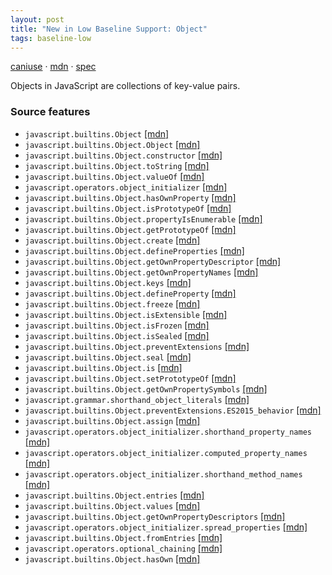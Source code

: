 ```yaml
---
layout: post
title: "New in Low Baseline Support: Object"
tags: baseline-low
---
```


[caniuse](https://caniuse.com/?search=object-object) · [mdn](https://developer.mozilla.org/en-US/search?q=Object) · [spec](https://tc39.es/ecma262/multipage/fundamental-objects.html#sec-object-objects)

Objects in JavaScript are collections of key-value pairs.

### Source features

- ``javascript.builtins.Object`` [[mdn]](https://developer.mozilla.org/en-US/search?q=javascript.builtins.Object)
- ``javascript.builtins.Object.Object`` [[mdn]](https://developer.mozilla.org/en-US/search?q=javascript.builtins.Object.Object)
- ``javascript.builtins.Object.constructor`` [[mdn]](https://developer.mozilla.org/en-US/search?q=javascript.builtins.Object.constructor)
- ``javascript.builtins.Object.toString`` [[mdn]](https://developer.mozilla.org/en-US/search?q=javascript.builtins.Object.toString)
- ``javascript.builtins.Object.valueOf`` [[mdn]](https://developer.mozilla.org/en-US/search?q=javascript.builtins.Object.valueOf)
- ``javascript.operators.object_initializer`` [[mdn]](https://developer.mozilla.org/en-US/search?q=javascript.operators.object_initializer)
- ``javascript.builtins.Object.hasOwnProperty`` [[mdn]](https://developer.mozilla.org/en-US/search?q=javascript.builtins.Object.hasOwnProperty)
- ``javascript.builtins.Object.isPrototypeOf`` [[mdn]](https://developer.mozilla.org/en-US/search?q=javascript.builtins.Object.isPrototypeOf)
- ``javascript.builtins.Object.propertyIsEnumerable`` [[mdn]](https://developer.mozilla.org/en-US/search?q=javascript.builtins.Object.propertyIsEnumerable)
- ``javascript.builtins.Object.getPrototypeOf`` [[mdn]](https://developer.mozilla.org/en-US/search?q=javascript.builtins.Object.getPrototypeOf)
- ``javascript.builtins.Object.create`` [[mdn]](https://developer.mozilla.org/en-US/search?q=javascript.builtins.Object.create)
- ``javascript.builtins.Object.defineProperties`` [[mdn]](https://developer.mozilla.org/en-US/search?q=javascript.builtins.Object.defineProperties)
- ``javascript.builtins.Object.getOwnPropertyDescriptor`` [[mdn]](https://developer.mozilla.org/en-US/search?q=javascript.builtins.Object.getOwnPropertyDescriptor)
- ``javascript.builtins.Object.getOwnPropertyNames`` [[mdn]](https://developer.mozilla.org/en-US/search?q=javascript.builtins.Object.getOwnPropertyNames)
- ``javascript.builtins.Object.keys`` [[mdn]](https://developer.mozilla.org/en-US/search?q=javascript.builtins.Object.keys)
- ``javascript.builtins.Object.defineProperty`` [[mdn]](https://developer.mozilla.org/en-US/search?q=javascript.builtins.Object.defineProperty)
- ``javascript.builtins.Object.freeze`` [[mdn]](https://developer.mozilla.org/en-US/search?q=javascript.builtins.Object.freeze)
- ``javascript.builtins.Object.isExtensible`` [[mdn]](https://developer.mozilla.org/en-US/search?q=javascript.builtins.Object.isExtensible)
- ``javascript.builtins.Object.isFrozen`` [[mdn]](https://developer.mozilla.org/en-US/search?q=javascript.builtins.Object.isFrozen)
- ``javascript.builtins.Object.isSealed`` [[mdn]](https://developer.mozilla.org/en-US/search?q=javascript.builtins.Object.isSealed)
- ``javascript.builtins.Object.preventExtensions`` [[mdn]](https://developer.mozilla.org/en-US/search?q=javascript.builtins.Object.preventExtensions)
- ``javascript.builtins.Object.seal`` [[mdn]](https://developer.mozilla.org/en-US/search?q=javascript.builtins.Object.seal)
- ``javascript.builtins.Object.is`` [[mdn]](https://developer.mozilla.org/en-US/search?q=javascript.builtins.Object.is)
- ``javascript.builtins.Object.setPrototypeOf`` [[mdn]](https://developer.mozilla.org/en-US/search?q=javascript.builtins.Object.setPrototypeOf)
- ``javascript.builtins.Object.getOwnPropertySymbols`` [[mdn]](https://developer.mozilla.org/en-US/search?q=javascript.builtins.Object.getOwnPropertySymbols)
- ``javascript.grammar.shorthand_object_literals`` [[mdn]](https://developer.mozilla.org/en-US/search?q=javascript.grammar.shorthand_object_literals)
- ``javascript.builtins.Object.preventExtensions.ES2015_behavior`` [[mdn]](https://developer.mozilla.org/en-US/search?q=javascript.builtins.Object.preventExtensions.ES2015_behavior)
- ``javascript.builtins.Object.assign`` [[mdn]](https://developer.mozilla.org/en-US/search?q=javascript.builtins.Object.assign)
- ``javascript.operators.object_initializer.shorthand_property_names`` [[mdn]](https://developer.mozilla.org/en-US/search?q=javascript.operators.object_initializer.shorthand_property_names)
- ``javascript.operators.object_initializer.computed_property_names`` [[mdn]](https://developer.mozilla.org/en-US/search?q=javascript.operators.object_initializer.computed_property_names)
- ``javascript.operators.object_initializer.shorthand_method_names`` [[mdn]](https://developer.mozilla.org/en-US/search?q=javascript.operators.object_initializer.shorthand_method_names)
- ``javascript.builtins.Object.entries`` [[mdn]](https://developer.mozilla.org/en-US/search?q=javascript.builtins.Object.entries)
- ``javascript.builtins.Object.values`` [[mdn]](https://developer.mozilla.org/en-US/search?q=javascript.builtins.Object.values)
- ``javascript.builtins.Object.getOwnPropertyDescriptors`` [[mdn]](https://developer.mozilla.org/en-US/search?q=javascript.builtins.Object.getOwnPropertyDescriptors)
- ``javascript.operators.object_initializer.spread_properties`` [[mdn]](https://developer.mozilla.org/en-US/search?q=javascript.operators.object_initializer.spread_properties)
- ``javascript.builtins.Object.fromEntries`` [[mdn]](https://developer.mozilla.org/en-US/search?q=javascript.builtins.Object.fromEntries)
- ``javascript.operators.optional_chaining`` [[mdn]](https://developer.mozilla.org/en-US/search?q=javascript.operators.optional_chaining)
- ``javascript.builtins.Object.hasOwn`` [[mdn]](https://developer.mozilla.org/en-US/search?q=javascript.builtins.Object.hasOwn)
